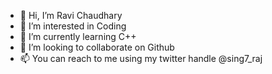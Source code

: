 - 👋 Hi, I’m Ravi Chaudhary
- 👀 I’m interested in Coding
- 🌱 I’m currently learning C++
- 💞️ I’m looking to collaborate on Github 
- 📫 You can reach to me using my twitter handle @sing7_raj

<!---
rajveer6912/rajveer6912 is a ✨ special ✨ repository because its `README.md` (this file) appears on your GitHub profile.
You can click the Preview link to take a look at your changes.
--->
